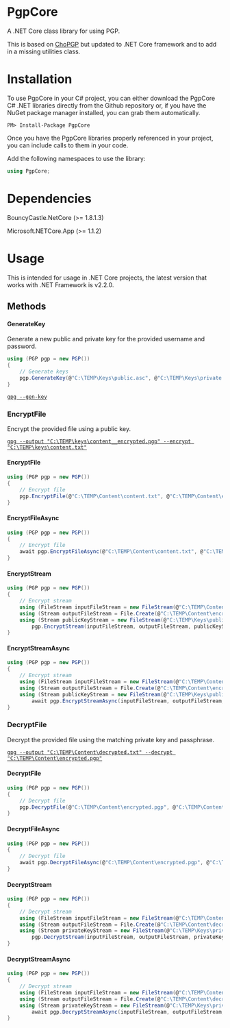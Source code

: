 # PgpCore
A .NET Core class library for using PGP.

This is based on <a href="https://github.com/Cinchoo/ChoPGP" alt="ChoPGP">ChoPGP</a> but updated to .NET Core framework and to add in a missing utilities class.

# Installation
To use PgpCore in your C# project, you can either download the PgpCore C# .NET libraries directly from the Github repository or, if you have the NuGet package manager installed, you can grab them automatically.

```
PM> Install-Package PgpCore
```
Once you have the PgpCore libraries properly referenced in your project, you can include calls to them in your code.

Add the following namespaces to use the library:

```C#
using PgpCore;
```
# Dependencies
BouncyCastle.NetCore (>= 1.8.1.3)

Microsoft.NETCore.App (>= 1.1.2)

# Usage
This is intended for usage in .NET Core projects, the latest version that works with .NET Framework is v2.2.0.

## Methods

#### GenerateKey
Generate a new public and private key for the provided username and password.

```C#
using (PGP pgp = new PGP())
{
	// Generate keys
	pgp.GenerateKey(@"C:\TEMP\Keys\public.asc", @"C:\TEMP\Keys\private.asc", "email@email.com", "password");
}
```

[`gpg --gen-key`](https://www.gnupg.org/gph/en/manual/c14.html)

### EncryptFile
Encrypt the provided file using a public key.

[`gpg --output "C:\TEMP\keys\content__encrypted.pgp" --encrypt "C:\TEMP\keys\content.txt"`](https://www.gnupg.org/gph/en/manual/x110.html)
#### EncryptFile
```C#
using (PGP pgp = new PGP())
{
	// Encrypt file
	pgp.EncryptFile(@"C:\TEMP\Content\content.txt", @"C:\TEMP\Content\encrypted.pgp", @"C:\TEMP\Keys\public.asc", true, true);
}
```
#### EncryptFileAsync
```C#
using (PGP pgp = new PGP())
{
	// Encrypt file
	await pgp.EncryptFileAsync(@"C:\TEMP\Content\content.txt", @"C:\TEMP\Content\encrypted.pgp", @"C:\TEMP\Keys\public.asc", true, true);
}
```
#### EncryptStream
```C#
using (PGP pgp = new PGP())
{
	// Encrypt stream
	using (FileStream inputFileStream = new FileStream(@"C:\TEMP\Content\content.txt", FileMode.Open))
	using (Stream outputFileStream = File.Create(@"C:\TEMP\Content\encrypted.pgp"))
	using (Stream publicKeyStream = new FileStream(@"C:\TEMP\Keys\public.asc", FileMode.Open))
		pgp.EncryptStream(inputFileStream, outputFileStream, publicKeyStream, true, true);
}
```
#### EncryptStreamAsync
```C#
using (PGP pgp = new PGP())
{
	// Encrypt stream
	using (FileStream inputFileStream = new FileStream(@"C:\TEMP\Content\content.txt", FileMode.Open))
	using (Stream outputFileStream = File.Create(@"C:\TEMP\Content\encrypted.pgp"))
	using (Stream publicKeyStream = new FileStream(@"C:\TEMP\Keys\public.asc", FileMode.Open))
		await pgp.EncryptStreamAsync(inputFileStream, outputFileStream, publicKeyStream, true, true);
}
```

### DecryptFile
Decrypt the provided file using the matching private key and passphrase.

[`gpg --output "C:\TEMP\Content\decrypted.txt" --decrypt "C:\TEMP\Content\encrypted.pgp"`](https://www.gnupg.org/gph/en/manual/x110.html)
#### DecryptFile
```C#
using (PGP pgp = new PGP())
{
	// Decrypt file
	pgp.DecryptFile(@"C:\TEMP\Content\encrypted.pgp", @"C:\TEMP\Content\decrypted.txt", @"C:\TEMP\Keys\private.asc", "password");
}
```
#### DecryptFileAsync
```C#
using (PGP pgp = new PGP())
{
	// Decrypt file
	await pgp.DecryptFileAsync(@"C:\TEMP\Content\encrypted.pgp", @"C:\TEMP\Content\decrypted.txt", @"C:\TEMP\Keys\private.asc", "password");
}
```
#### DecryptStream
```C#
using (PGP pgp = new PGP())
{
	// Decrypt stream
	using (FileStream inputFileStream = new FileStream(@"C:\TEMP\Content\encrypted.pgp", FileMode.Open))
	using (Stream outputFileStream = File.Create(@"C:\TEMP\Content\decrypted.txt"))
	using (Stream privateKeyStream = new FileStream(@"C:\TEMP\Keys\private.asc", FileMode.Open))
		pgp.DecryptStream(inputFileStream, outputFileStream, privateKeyStream, "password");
}
```
#### DecryptStreamAsync
```C#
using (PGP pgp = new PGP())
{
	// Decrypt stream
	using (FileStream inputFileStream = new FileStream(@"C:\TEMP\Content\encrypted.pgp", FileMode.Open))
	using (Stream outputFileStream = File.Create(@"C:\TEMP\Content\decrypted.txt"))
	using (Stream privateKeyStream = new FileStream(@"C:\TEMP\Keys\private.asc", FileMode.Open))
		await pgp.DecryptStreamAsync(inputFileStream, outputFileStream, privateKeyStream, "password");
}
```

